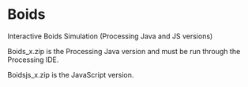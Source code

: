 # Boids
Interactive Boids Simulation (Processing Java and JS versions)

  Boids_x.zip is the Processing Java version and must be run through the Processing IDE.
  
  Boidsjs_x.zip is the JavaScript version.
